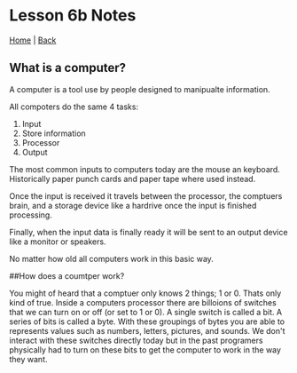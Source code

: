 # Lesson 6b Notes

[Home](/README.md) | [Back](/102-main/102TableofContents.md)

## What is a computer?

A computer is a tool use by people designed to manipualte information. 

All compoters do the same 4 tasks:
 1. Input
 1. Store information
 1. Processor
 1. Output

The most common inputs to computers today are the mouse an keyboard. Historically paper punch cards and paper tape where used instead. 

Once the input is received it travels between the processor, the comptuers brain, and a storage device like a hardrive once the input is finished processing.

Finally, when the input data is finally ready it will be sent to an output device like a monitor or speakers.


No matter how old all computers work in this basic way. 


##How does a coumtper work?

You might of heard that a comptuer only knows 2 things; 1 or 0. Thats only kind of true. Inside a computers processor there are billoions of switches that we can turn on or off (or set to 1 or 0). A single switch is called a bit. A series of bits is called a byte. With these groupings of bytes you are able to represents values such as numbers, letters, pictures, and sounds. We don't interact with these switches directly today but in the past programers physically had to turn on these bits to get the computer to work in the way they want. 





